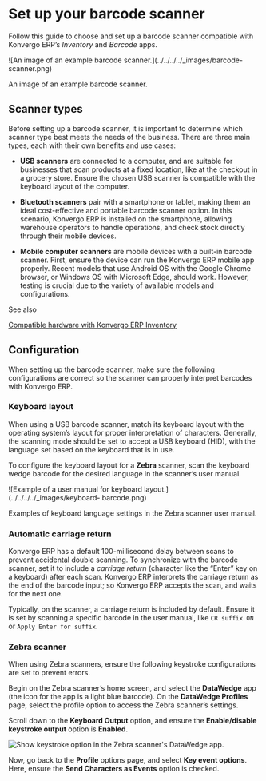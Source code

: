 # Set up your barcode scanner

Follow this guide to choose and set up a barcode scanner compatible with
Konvergo ERP’s _Inventory_ and _Barcode_ apps.

![An image of an example barcode scanner.](../../../../_images/barcode-
scanner.png)

An image of an example barcode scanner.

## Scanner types

Before setting up a barcode scanner, it is important to determine which
scanner type best meets the needs of the business. There are three main types,
each with their own benefits and use cases:

  * **USB scanners** are connected to a computer, and are suitable for businesses that scan products at a fixed location, like at the checkout in a grocery store. Ensure the chosen USB scanner is compatible with the keyboard layout of the computer.

  * **Bluetooth scanners** pair with a smartphone or tablet, making them an ideal cost-effective and portable barcode scanner option. In this scenario, Konvergo ERP is installed on the smartphone, allowing warehouse operators to handle operations, and check stock directly through their mobile devices.

  * **Mobile computer scanners** are mobile devices with a built-in barcode scanner. First, ensure the device can run the Konvergo ERP mobile app properly. Recent models that use Android OS with the Google Chrome browser, or Windows OS with Microsoft Edge, should work. However, testing is crucial due to the variety of available models and configurations.

<div class="alert alert-secondary">
<p class="alert-title">
See also</p><p><a href="https://www.odoo.com/app/inventory-hardware">Compatible hardware with Konvergo ERP Inventory</a></p>
</div>

## Configuration

When setting up the barcode scanner, make sure the following configurations
are correct so the scanner can properly interpret barcodes with Konvergo ERP.

### Keyboard layout

When using a USB barcode scanner, match its keyboard layout with the operating
system’s layout for proper interpretation of characters. Generally, the
scanning mode should be set to accept a USB keyboard (HID), with the language
set based on the keyboard that is in use.

To configure the keyboard layout for a **Zebra** scanner, scan the keyboard
wedge barcode for the desired language in the scanner’s user manual.

![Example of a user manual for keyboard layout.](../../../../_images/keyboard-
barcode.png)

Examples of keyboard language settings in the Zebra scanner user manual.

### Automatic carriage return

Konvergo ERP has a default 100-millisecond delay between scans to prevent accidental
double scanning. To synchronize with the barcode scanner, set it to include a
_carriage return_ (character like the “Enter” key on a keyboard) after each
scan. Konvergo ERP interprets the carriage return as the end of the barcode input; so
Konvergo ERP accepts the scan, and waits for the next one.

Typically, on the scanner, a carriage return is included by default. Ensure it
is set by scanning a specific barcode in the user manual, like `CR suffix ON`
or `Apply Enter for suffix`.

### Zebra scanner

When using Zebra scanners, ensure the following keystroke configurations are
set to prevent errors.

Begin on the Zebra scanner’s home screen, and select the **DataWedge** app
(the icon for the app is a light blue barcode). On the **DataWedge Profiles**
page, select the profile option to access the Zebra scanner’s settings.

Scroll down to the **Keyboard Output** option, and ensure the **Enable/disable
keystroke output** option is **Enabled**.

![Show keystroke option in the Zebra scanner's DataWedge
app.](../../../../_images/enable-keystroke.png)

Now, go back to the **Profile** options page, and select **Key event
options**. Here, ensure the **Send Characters as Events** option is checked.

